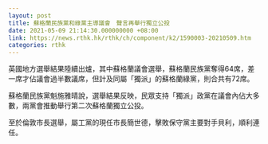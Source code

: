 ```yaml
---
layout: post
title: 蘇格蘭民族黨和綠黨主導議會　聲言再舉行獨立公投
date: 2021-05-09 21:14:30.000000000 +08:00
link: https://news.rthk.hk/rthk/ch/component/k2/1590003-20210509.htm
categories: rthk
---
```


英國地方選舉結果陸續出爐，其中蘇格蘭議會選舉，蘇格蘭民族黨奪得64席，差一席才佔議會過半數議席，但計及同屬「獨派」的蘇格蘭綠黨，則合共有72席。

蘇格蘭民族黨魁施雅晴說，選舉結果反映，民眾支持「獨派」政黨在議會內佔大多數，兩黨會推動舉行第二次蘇格蘭獨立公投。

至於倫敦市長選舉，屬工黨的現任市長簡世德，擊敗保守黨主要對手貝利，順利連任。
